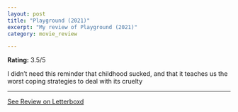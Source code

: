 ```yaml
---
layout: post
title: "Playground (2021)"
excerpt: "My review of Playground (2021)"
category: movie_review

---
```


**Rating:** 3.5/5

I didn’t need this reminder that childhood sucked, and that it teaches us the worst coping strategies to deal with its cruelty

<hr>

[See Review on Letterboxd](https://boxd.it/3vKQB9)
